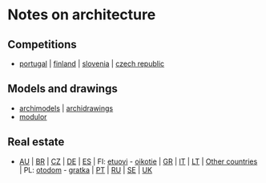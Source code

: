 # Notes on architecture

## Competitions

- [portugal](http://encomenda.oasrs.org/concursos) | [finland](https://www.safa.fi/en/architectural-competitions-in-finland/) | [slovenia](https://www.zaps.si/index.php?m_id=natecaji_aktualni) | [czech republic](https://cceamoba.cz/en)

## Models and drawings

- [archimodels](https://archimodels.tumblr.com/) | [archidrawings](https://archidrawings.tumblr.com/)
- [modulor](https://www.modulor.de/en/)

## Real estate

- [AU](https://www.realestate.com.au/buy) | [BR](https://www.zapimoveis.com.br/) | [CZ](https://www.sreality.cz/) | [DE](https://www.immobilienscout24.de/) | [ES](https://www.idealista.com/) | FI: [etuovi](https://www.etuovi.com/) - [oikotie](https://asunnot.oikotie.fi/myytavat-asunnot) | [GR](https://en.spitogatos.gr/) | [IT](https://www.idealista.it/) | [LT](https://www.remax.lt/) | [Other countries](https://www.similarweb.com/pt/top-websites/category/business-and-consumer-services/real-estate/) | PL: [otodom](https://www.otodom.pl/) - [gratka](https://gratka.pl/nieruchomosci) | [PT](https://www.idealista.pt/) | [RU](https://www.cian.ru/) | [SE](https://www.hemnet.se/) | [UK](https://www.rightmove.co.uk/)